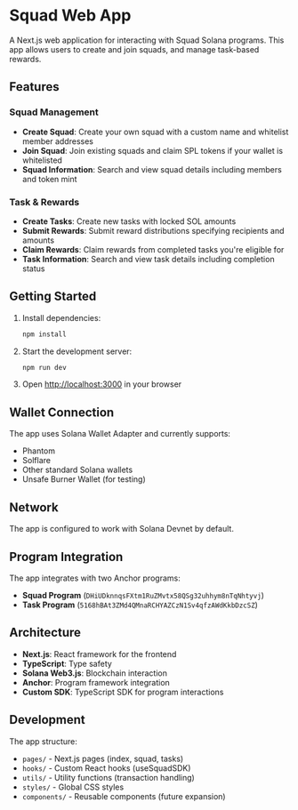 # Squad Web App

A Next.js web application for interacting with Squad Solana programs. This app allows users to create and join squads, and manage task-based rewards.

## Features

### Squad Management
- **Create Squad**: Create your own squad with a custom name and whitelist member addresses
- **Join Squad**: Join existing squads and claim SPL tokens if your wallet is whitelisted
- **Squad Information**: Search and view squad details including members and token mint

### Task & Rewards
- **Create Tasks**: Create new tasks with locked SOL amounts
- **Submit Rewards**: Submit reward distributions specifying recipients and amounts
- **Claim Rewards**: Claim rewards from completed tasks you're eligible for
- **Task Information**: Search and view task details including completion status

## Getting Started

1. Install dependencies:
   ```bash
   npm install
   ```

2. Start the development server:
   ```bash
   npm run dev
   ```

3. Open [http://localhost:3000](http://localhost:3000) in your browser

## Wallet Connection

The app uses Solana Wallet Adapter and currently supports:
- Phantom
- Solflare
- Other standard Solana wallets
- Unsafe Burner Wallet (for testing)

## Network

The app is configured to work with Solana Devnet by default.

## Program Integration

The app integrates with two Anchor programs:
- **Squad Program** (`DHiUDknnqsFXtm1RuZMvtx58QSg32uhhym8nTqNhtyvj`)
- **Task Program** (`5168hBAt3ZMd4QMnaRCHYAZCzN1Sv4qfzAWdKkbDzcSZ`)

## Architecture

- **Next.js**: React framework for the frontend
- **TypeScript**: Type safety
- **Solana Web3.js**: Blockchain interaction
- **Anchor**: Program framework integration
- **Custom SDK**: TypeScript SDK for program interactions

## Development

The app structure:
- `pages/` - Next.js pages (index, squad, tasks)
- `hooks/` - Custom React hooks (useSquadSDK)
- `utils/` - Utility functions (transaction handling)
- `styles/` - Global CSS styles
- `components/` - Reusable components (future expansion)